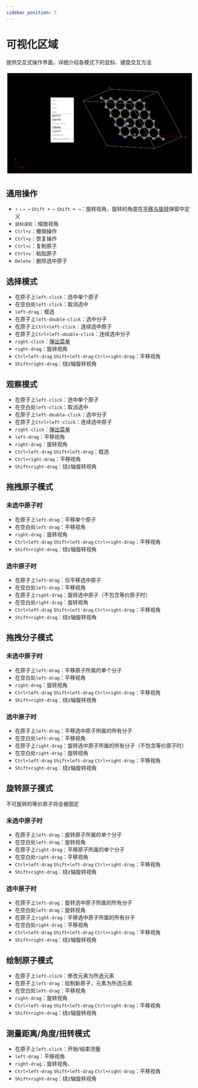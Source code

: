 ```yaml
---
sidebar_position: 5
---
```


# 可视化区域

提供交互式操作界面，详细介绍各模式下的鼠标、键盘交互方法

![visual](./nested/qstudio_visualization.png)
## 通用操作
- `↑` `↓` `←` `→` `Shift + ←` `Shift + →`：旋转视角，旋转的角度在[平移与旋转](./%E5%B7%A5%E5%85%B7/qstudio_manual_translate_and_rotate.md)弹窗中定义
- `鼠标滚轮`：缩放视角
- `Ctrl+z`：撤销操作
- `Ctrl+y`：恢复操作
- `Ctrl+c`：复制原子
- `Ctrl+v`：粘贴原子
- `Delete`：删除选中原子

## 选择模式

- 在原子上`left-click`：选中单个原子
- 在空白处`left-click`：取消选中
- `left-drag`：框选
- 在原子上`left-double-click`：选中分子
- 在原子上`Ctrl+left-click`：连续选中原子
- 在原子上`Ctrl+left-double-click`：连续选中分子
- `right-click`：[弹出菜单](./qstudio_popupmenu.md)
- `right-drag`：旋转视角
- `Ctrl+left-drag` `Shift+left-drag` `Ctrl+right-drag`：平移视角
- `Shift+right-drag`：绕z轴旋转视角

## 观察模式

- 在原子上`left-click`：选中单个原子
- 在空白处`left-click`：取消选中
- 在原子上`left-double-click`：选中分子
- 在原子上`Ctrl+left-click`：连续选中原子
- `right-click`：[弹出菜单](./qstudio_popupmenu.md)
- `left-drag`：平移视角
- `right-drag`：旋转视角
- `Ctrl+left-drag` `Shift+left-drag`：框选
- `Ctrl+right-drag`：平移视角
- `Shift+right-drag`：绕z轴旋转视角

## 拖拽原子模式
### 未选中原子时
- 在原子上`left-drag`：平移单个原子
- 在空白处`left-drag`：平移视角
- `right-drag`：旋转视角
- `Ctrl+left-drag` `Shift+left-drag` `Ctrl+right-drag`：平移视角
- `Shift+right-drag`：绕z轴旋转视角
  
### 选中原子时
- 在原子上`left-drag`：仅平移选中原子
- 在空白处`left-drag`：平移视角
- 在原子上`right-drag`：旋转选中原子（不包含等价原子时）
- 在空白处`right-drag`：旋转视角
- `Ctrl+left-drag` `Shift+left-drag` `Ctrl+right-drag`：平移视角
- `Shift+right-drag`：绕z轴旋转视角

## 拖拽分子模式
### 未选中原子时
- 在原子上`left-drag`：平移原子所属的单个分子
- 在空白处`left-drag`：平移视角
- `right-drag`：旋转视角
- `Ctrl+left-drag` `Shift+left-drag` `Ctrl+right-drag`：平移视角
- `Shift+right-drag`：绕z轴旋转视角

### 选中原子时
- 在原子上`left-drag`：平移选中原子所属的所有分子
- 在空白处`left-drag`：平移视角
- 在原子上`right-drag`：旋转选中原子所属的所有分子（不包含等价原子时）
- 在空白处`right-drag`：旋转视角
- `Ctrl+left-drag` `Shift+left-drag` `Ctrl+right-drag`：平移视角
- `Shift+right-drag`：绕z轴旋转视角

## 旋转原子摸式
不可旋转的等价原子将会被固定
### 未选中原子时
- 在原子上`left-drag`：旋转原子所属的单个分子
- 在空白处`left-drag`：旋转视角
- 在原子上`right-drag`：平移原子所属的单个分子
- 在空白处`right-drag`：平移视角
- `Ctrl+left-drag` `Shift+left-drag` `Ctrl+right-drag`：平移视角
- `Shift+right-drag`：绕z轴旋转视角

### 选中原子时
- 在原子上`left-drag`：旋转选中原子所属的所有分子
- 在空白处`left-drag`：旋转视角
- 在原子上`right-drag`：平移选中原子所属的所有分子
- 在空白处`right-drag`：平移视角
- `Ctrl+left-drag` `Shift+left-drag` `Ctrl+right-drag`：平移视角
- `Shift+right-drag`：绕z轴旋转视角

## 绘制原子模式
- 在原子上`left-click`：修改元素为所选元素
- 在原子上`left-drag`：绘制新原子，元素为所选元素
- 在空白处`left-drag`：平移视角
- `right-drag`：旋转视角
- `Ctrl+left-drag` `Shift+left-drag` `Ctrl+right-drag`：平移视角
- `Shift+right-drag`：绕z轴旋转视角

## 测量距离/角度/扭转模式
- 在原子上`left-click`：开始/结束测量
- `left-drag`：平移视角
- `right-drag`：旋转视角、
- `Ctrl+left-drag` `Shift+left-drag` `Ctrl+right-drag`：平移视角
- `Shift+right-drag`：绕z轴旋转视角